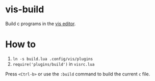 # vis-build 

Build c programs in the [vis editor](https://github.com/martanne/vis).

# How to 
1. `ln -s build.lua .config/vis/plugins`
2. `require('plugins/build')` in `visrc.lua`

Press `<Ctrl-b>` or use the `:build` command to build the current `c` file.
